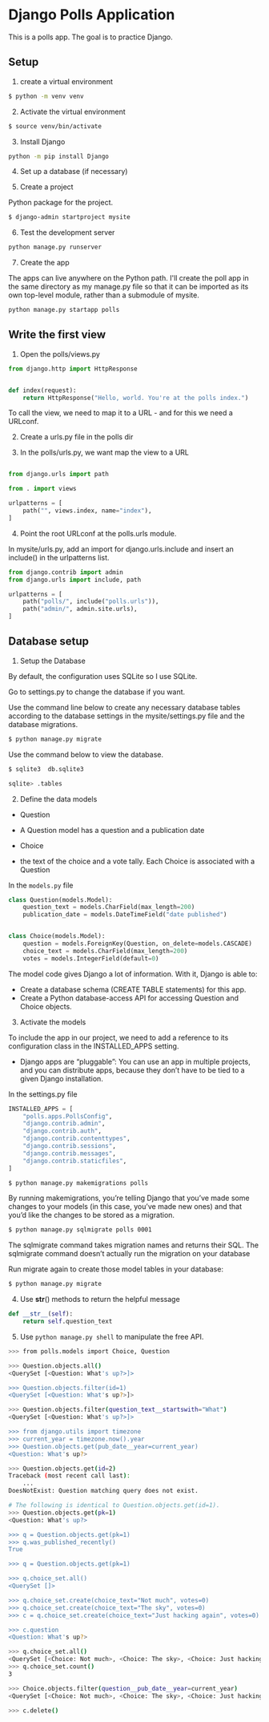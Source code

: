 # Django Polls Application

This is a polls app. The goal is to practice Django.

## Setup

1. create a virtual environment

```bash
$ python -m venv venv
```

2. Activate the virtual environment

```bash
$ source venv/bin/activate
```

3. Install Django

```bash
python -m pip install Django
```

4. Set up a database (if necessary)

5. Create a project

Python package for the project.

```bash
$ django-admin startproject mysite
```

6. Test the development server

```bash
python manage.py runserver
```

7. Create the app

The apps can live anywhere on the Python path. I'll create the poll app in the same directory as my manage.py file so that it can be imported as its own top-level module, rather than a submodule of mysite.

```bash
python manage.py startapp polls
```

## Write the first view

1. Open the polls/views.py

```py
from django.http import HttpResponse


def index(request):
    return HttpResponse("Hello, world. You're at the polls index.")
```

To call the view, we need to map it to a URL - and for this we need a URLconf.

2. Create a urls.py file in the polls dir

3. In the polls/urls.py, we want map the view to a URL

```py

from django.urls import path

from . import views

urlpatterns = [
    path("", views.index, name="index"),
]
```

4. Point the root URLconf at the polls.urls module.

In mysite/urls.py, add an import for django.urls.include and insert an include() in the urlpatterns list.

```py
from django.contrib import admin
from django.urls import include, path

urlpatterns = [
    path("polls/", include("polls.urls")),
    path("admin/", admin.site.urls),
]
```

## Database setup

1. Setup the Database

By default, the configuration uses SQLite so I use SQLite.

Go to settings.py to change the database if you want.

Use the command line below to create any necessary database tables according to the database settings in the mysite/settings.py file and the database migrations.

```bash
$ python manage.py migrate
```

Use the command below to view the database.

```bash
$ sqlite3  db.sqlite3
```

```bash
sqlite> .tables
```

2. Define the data models

- Question
 - A Question model has a question and a publication date

- Choice
 - the text of the choice and a vote tally. Each Choice is associated with a Question

In the `models.py` file

```py
class Question(models.Model):
    question_text = models.CharField(max_length=200)
    publication_date = models.DateTimeField("date published")


class Choice(models.Model):
    question = models.ForeignKey(Question, on_delete=models.CASCADE)
    choice_text = models.CharField(max_length=200)
    votes = models.IntegerField(default=0)

```

The model code gives Django a lot of information. With it, Django is able to:

- Create a database schema (CREATE TABLE statements) for this app.
- Create a Python database-access API for accessing Question and Choice objects.

3. Activate the models

To include the app in our project, we need to add a reference to its configuration class in the INSTALLED_APPS setting.

- Django apps are “pluggable”: You can use an app in multiple projects, and you can distribute apps, because they don’t have to be tied to a given Django installation.

In the settings.py file

```py
INSTALLED_APPS = [
    "polls.apps.PollsConfig",
    "django.contrib.admin",
    "django.contrib.auth",
    "django.contrib.contenttypes",
    "django.contrib.sessions",
    "django.contrib.messages",
    "django.contrib.staticfiles",
]
```

```bash
$ python manage.py makemigrations polls
```

By running makemigrations, you’re telling Django that you’ve made some changes to your models (in this case, you’ve made new ones) and that you’d like the changes to be stored as a migration.

```bash
$ python manage.py sqlmigrate polls 0001
```

The sqlmigrate command takes migration names and returns their SQL. The sqlmigrate command doesn’t actually run the migration on your database

Run migrate again to create those model tables in your database:

```bash
$ python manage.py migrate
```

4. Use __str__() methods to return the helpful message

```py
def __str__(self):
    return self.question_text
```

5. Use `python manage.py shell` to manipulate the free API.

```bash
>>> from polls.models import Choice, Question

>>> Question.objects.all()
<QuerySet [<Question: What's up?>]>

>>> Question.objects.filter(id=1)
<QuerySet [<Question: What's up?>]>

>>> Question.objects.filter(question_text__startswith="What")
<QuerySet [<Question: What's up?>]>

>>> from django.utils import timezone
>>> current_year = timezone.now().year
>>> Question.objects.get(pub_date__year=current_year)
<Question: What's up?>

>>> Question.objects.get(id=2)
Traceback (most recent call last):
    ...
DoesNotExist: Question matching query does not exist.

# The following is identical to Question.objects.get(id=1).
>>> Question.objects.get(pk=1)
<Question: What's up?>

>>> q = Question.objects.get(pk=1)
>>> q.was_published_recently()
True

>>> q = Question.objects.get(pk=1)

>>> q.choice_set.all()
<QuerySet []>

>>> q.choice_set.create(choice_text="Not much", votes=0)
>>> q.choice_set.create(choice_text="The sky", votes=0)
>>> c = q.choice_set.create(choice_text="Just hacking again", votes=0)

>>> c.question
<Question: What's up?>

>>> q.choice_set.all()
<QuerySet [<Choice: Not much>, <Choice: The sky>, <Choice: Just hacking again>]>
>>> q.choice_set.count()
3

>>> Choice.objects.filter(question__pub_date__year=current_year)
<QuerySet [<Choice: Not much>, <Choice: The sky>, <Choice: Just hacking again>]>

>>> c.delete()
```